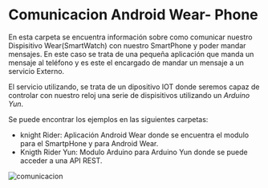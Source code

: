 # Comunicacion Android Wear- Phone

En esta carpeta se encuentra información sobre como comunicar nuestro Dispisitivo Wear(SmartWatch) con nuestro SmartPhone y poder mandar mensajes.
En este caso se trata de una pequeña aplicación que manda un mensaje al teléfono y es este el encargado de mandar un mensaje a un servicio Externo.

El servicio utilizando, se trata de un dipositivo IOT donde seremos capaz de controlar con nuestro reloj una serie de dispisitivos utilizando un _Arduino Yun_.

Se puede encontrar los ejemplos en las siguientes carpetas:

- knight Rider: Aplicación Android Wear donde se encuentra el modulo para el SmartpHone y para Android Wear.
- Knigth Rider Yun: Modulo Arduino para Arduino Yun donde se puede acceder a una API REST.

![comunicacion](http://i.imgur.com/ZpQIpmz.png)
